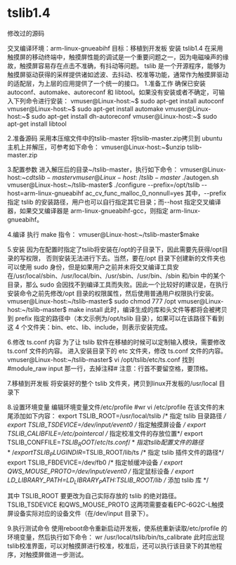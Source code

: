 # tslib1.4
修改过的源码


交叉编译环境：arm-linux-gnueabihf
目标：移植到开发板
安装 tslib1.4
在采用触摸屏的移动终端中，触摸屏性能的调试是一个重要问题之一，因为电磁噪声的缘故，触摸屏容易存在点击不准确，有抖动等问题。
tslib 是一个开源程序，能够为触摸屏驱动获得的采样提供诸如滤波、去抖动、校准等功能，通常作为触摸屏驱动的适配层，为上层的应用提供了一个统一的接口。
1.准备工作
确保已安装 autoconf、automake、autoreconf 和 libtool。如果没有安装或者不确定，可输入下列命令进行安装：
vmuser@Linux-host:~$ sudo apt-get install autoconf
vmuser@Linux-host:~$ sudo apt-get install automake
vmuser@Linux-host:~$ sudo apt-get install dh-autoreconf
vmuser@Linux-host:~$ sudo apt-get install libtool

2.准备源码
采用本压缩文件中的tslib-master
将tslib-master.zip拷贝到 ubuntu 主机上并解压，可参考如下命令：
vmuser@Linux-host:~$unzip tslib-master.zip

3.配置参数
进入解压后的目录~/tslib-master，执行如下命令：
vmuser@Linux-host:~$cd tslib-master
vmuser@Linux-host:~/tslib-master$ ./autogen.sh
vmuser@Linux-host:~/tslib-master$ ./configure --prefix=/opt/tslib --host=arm-linux-gnueabihf ac_cv_func_malloc_0_nonnull=yes
其中，--prefix 指定 tslib 的安装路径，用户也可以自行指定其它目录；而--host 指定交叉编译器，如果交叉编译器是 arm-linux-gnueabihf-gcc，则指定 arm-linux-gnueabihf。

4.编译
执行 make 指令：
vmuser@Linux-host:~/tslib-master$make

5.安装
因为在配置时指定了tslib将安装在/opt的子目录下，因此需要先获得/opt目录的写权限，
否则安装无法进行下去。当然，要在/opt 目录下创建新的文件夹也可以使用 sudo 身份，但是如果用户之前并未将交叉编译工具安在/usr/local/sbin、/usr/local/bin、/usr/sbin、/usr/bin、/sbin 和/bin 中的某个目录，那么 sudo 会因找不到编译工具而失败。因此一个比较好的建议是，在执行安装命令之前先修改/opt 目录的权限属性，然后使用普通用户权限执行安装。
vmuser@Linux-host:~/tslib-master$ sudo chmod 777 /opt
vmuser@Linux-host:~/tslib-master$ make install
此时，编译生成的库和头文件等都将会被拷贝到 prefix 指定的路径中（本文示例为/opt/tslib 目录），如果可以在该路径下看到这 4 个文件夹：bin、etc、lib、include，则表示安装完成。

6.修改 ts.conf  内容
为了让 tslib 软件在移植的时候可以定制输入模块，需要修改 ts.conf 文件的内容。
进入安装目录下的 etc 文件夹，修改 ts.conf 文件的内容。
vmuser@Linux-host:~/tslib-master$ vi /opt/tslib/etc/ts.conf
找到#module_raw input 那一行，去掉注释#
注意：行首不要留空格，要顶格。

7.移植到开发板
将安装好的整个 tslib 文件夹，拷贝到linux开发板的/usr/local 目录下

8.设置环境变量
编辑环境变量文件/etc/profile
#wr vi /etc/profile
在该文件的末尾添加如下内容：
export TSLIB_ROOT=/usr/local/tslib  /* 指定 tslib 目录路径 */
export TSLIB_TSDEVICE=/dev/input/event0 /* 指定触摸屏设备 */
export TSLIB_CALIBFILE=/etc/pointercal  /* 指定校准文件的存放位置*/
export TSLIB_CONFFILE=$TSLIB_ROOT/etc/ts.conf /* 指定 tslib 配置文件的路径*/
export TSLIB_PLUGINDIR=$TSLIB_ROOT/lib/ts /* 指定 tslib 插件文件的路径*/
export TSLIB_FBDEVICE=/dev/fb0  /* 指定帧缓冲设备 */
export QWS_MOUSE_PROTO=/dev/input/event0 /* 指定鼠标设备 */
export LD_LIBRARY_PATH=$LD_LIBRARY_PATH:$TSLIB_ROOT/lib /* 添加 tslib 库 */

其中 TSLIB_ROOT 要更改为自己实际存放的 tslib 的绝对路径。
TSLIB_TSDEVICE 和QWS_MOUSE_PROTO 这两项需要查看EPC-6G2C-L触摸屏设备实际对应的设备文件（在/dev/input 目录下）。

9.执行测试命令
使用reboot命令重新启动开发板，使系统重新读取/etc/profile 的环境变量，然后执行如下命令：
 wr /usr/local/tslib/bin/ts_calibrate
此时应出现tslib校准界面，可以对触摸屏进行校准，校准后，还可以执行该目录下的其他程序，对触摸屏做进一步测试。

